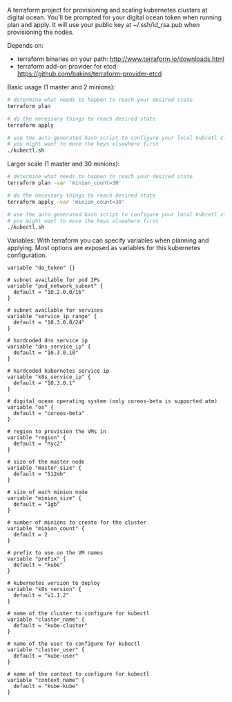 A terraform project for provisioning and scaling kubernetes clusters at digital ocean.
You'll be prompted for your digital ocean token when running plan and apply. It will
use your public key at ~/.ssh/id_rsa.pub when provisioning the nodes.


Depends on:
* terraform binaries on your path: http://www.terraform.io/downloads.html
* terraform add-on provider for etcd: https://github.com/bakins/terraform-provider-etcd



Basic usage (1 master and 2 minions):
```bash
# determine what needs to happen to reach your desired state
terraform plan

# do the necessary things to reach desired state
terraform apply

# use the auto-generated bash script to configure your local kubcetl client.
# you might want to move the keys elsewhere first
./kubectl.sh
```


Larger scale (1 master and 30 minions):
```bash
# determine what needs to happen to reach your desired state
terraform plan -var 'minion_count=30'

# do the necessary things to reach desired state
terraform apply -var 'minion_count=30'

# use the auto-generated bash script to configure your local kubcetl client.
# you might want to move the keys elsewhere first
./kubectl.sh
```




Variables:
With terraform you can specify variables when planning and applying.
Most options are exposed as variables for this kubernetes configuration.

```hcl
variable "do_token" {}

# subnet available for pod IPs
variable "pod_network_subnet" {
  default = "10.2.0.0/16"
}

# subnet available for services
variable "service_ip_range" {
  default = "10.3.0.0/24"
}

# hardcoded dns service ip
variable "dns_service_ip" {
  default = "10.3.0.10"
}

# hardcoded kubernetes service ip
variable "k8s_service_ip" {
  default = "10.3.0.1"
}

# digital ocean operating system (only coreos-beta is supported atm)
variable "os" {
  default = "coreos-beta"
}

# region to provision the VMs in
variable "region" {
  default = "nyc2"
}

# size of the master node
variable "master_size" {
  default = "512mb"
}

# size of each minion node
variable "minion_size" {
  default = "1gb"
}

# number of minions to create for the cluster
variable "minion_count" {
  default = 2
}

# prefix to use on the VM names
variable "prefix" {
  default = "kube"
}

# kubernetes version to deploy
variable "k8s_version" {
  default = "v1.1.2"
}

# name of the cluster to configure for kubectl
variable "cluster_name" {
  default = "kube-cluster"
}

# name of the user to configure for kubectl
variable "cluster_user" {
  default = "kube-user"
}

# name of the context to configure for kubectl
variable "context_name" {
  default = "kube-kube"
}
```
